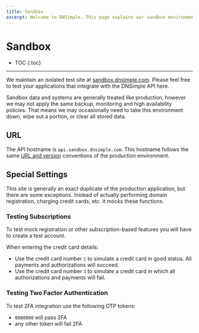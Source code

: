 ```yaml
---
title: Sandbox
excerpt: Welcome to DNSimple. This page explains our sandbox environment. Enjoy low cost hosted DNS services, an easy to use web interface, and REST API.
---
```


# Sandbox

* TOC
{:toc}

---

We maintain an isolated test site at [sandbox.dnsimple.com](https://sandbox.dnsimple.com/). Please feel free to test your applications that integrate with the DNSimple API here.

<note>
Sandbox data and systems are generally treated like production, however we may not apply the same backup, monitoring and high availability policies. That means we may occasionally need to take this environment down, wipe out a portion, or clear all stored data.
</note>

## URL

The API hostname is `api.sandbox.dnsimple.com`. This hostname follows the same [URL and version](/overview/#url) conventions of the production environment.

## Special Settings

This site is generally an exact duplicate of the production application, but there are some exceptions. Instead of actually performing domain registration, charging credit cards, etc. it mocks these functions.

### Testing Subscriptions

To test mock registration or other subscription-based features you will have to create a test account.

When entering the credit card details:

- Use the credit card number `1` to simulate a credit card in good status. All payments and authorizations will succeed.
- Use the credit card number `3` to simulate a credit card in which all authorizations and payments will fail.

### Testing Two Factor Authentication

To test 2FA integration use the following OTP tokens:

- `0000000` will pass 2FA
- any other token will fail 2FA
